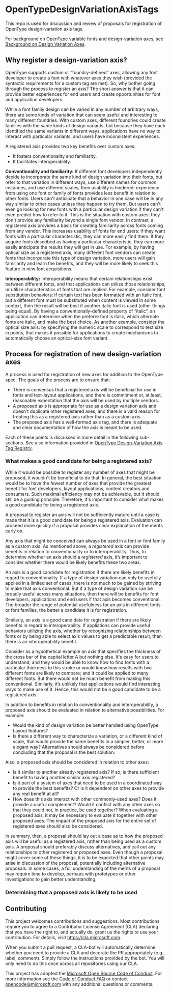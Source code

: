 # OpenTypeDesignVariationAxisTags
This repo is used for discussion and review of proposals for registration of OpenType design-variation axis tags.

For background on OpenType variable fonts and design-variation axes, see [Background on Design Variation Axes](/BackgroundOnAxes.md).

## Why register a design-variation axis?

OpenType supports custom or “foundry-defined” axes, allowing any font developer to create a font with whatever axes they wish (provided the syntactic requirements for a custom tag are met). So, why bother going through the process to register an axis? The short answer is that it can provide better experiences for end users and create opportunities for font and application developers.

While a font family design can be varied in any number of arbitrary ways, there are some kinds of variation that can seem useful and interesting to many different foundries. With custom axes, different foundries could create families with the same kinds of design variants, but because they have each identified the same variants in different ways, applications have no way to interact with particular variants, and users have inconsistent experiences.

A registered axis provides two key benefits over custom axes:
* It fosters conventionality and familiarity.
* It facilitates interoperability.

**Conventionality and familiarity:** If different font developers independently decide to incorporate the same kind of design variation into their fonts, but refer to that variation in different ways, use different names for common instances, and use different scales, then usability is hindered: experience from using one font or family of fonts provides less benefit in relation to other fonts. Users can't anticipate that a behavior in one case will be in any way similar to other cases unless they happen to try them. But users can't even go looking for new fonts with a particular design variation if they can't even predict how to refer to it. This is the situation with custom axes: they don't provide any familiarity beyond a single font vendor. In contrast, a registered axis provides a basis for creating familiarity across fonts coming from any vendor. This increases usability of fonts for end users: if they want fonts with a particular characteristic, they can more easily find them. If they acquire fonts described as having a particular characteristic, they can more easily anticipate the results they will get in use. For example, by having optical size as a registered axis, many different font vendors can create fonts that incorporate this type of design variation, more users will gain familiarity and learn the benefits, and they will be more likely to seek this feature in new font acquisitions.

**Interoperability:** Interoperability means that certain relationships exist between different fonts, and that applications can utilize those relationships, or utilize characteristics of fonts that are implied. For example, consider font substitution behaviors: if certain text has been formatted with an italic font, but a different font must be substituted when content is viewed in some context, then the result will be best if another italic font is used (other things being equal). By having a conventionally-defined property of “italic”, an application can determine when the preferre font is italic, which alternate fonts are italic, and make the best choice. As another example, consider the optical size axis: by specifying the numeric scale to correspond to text size in points, that makes it possible for applications to create mechanisms to automatically choose an optical-size font variant.

## Process for registration of new design-variation axes
A process is used for registration of new axes for addition to the OpenType spec. The goals of the process are to ensure that:
- There is consensus that a registered axis will be beneficial for use in fonts and text-layout applications, and there is commitment or, at least, reasonable expectation that the axis will be used by multiple vendors.
- A proposed axis is appropriate for use as a design variation axis and doesn't duplicate other registered axes, and there is a valid reason for treating this as a registered axis rather than as a custom axis.
- The proposed axis has a well-formed axis tag, and there is adequate and clear documentation of how the axis is meant to be used.

Each of these points is discussed in more detail in the following sub-sections. See also information provided in [OpenType Design-Variation Axis Tag Registry](https://www.microsoft.com/typography/otspec/dvaraxisreg.htm).

### What makes a good candidate for being a registered axis?

While it would be possible to register any number of axes that might be proposed, it wouldn't be beneficial to do that. In general, the best situation would be to have the fewest number of axes that provide the greatest benefit for font developers, layout applications, content creators and consumers. Such maximal efficiency may not be achievable, but it should still be a guiding principle. Therefore, it's important to consider what makes a good candidate for being a registered axis.

A proposal to register an axis will not be sufficiently mature until a case is made that it is a good candidate for being a registered axis. Evaluation can proceed more quickly if a proposal provides clear explanation of the merits early on.

Any axis that might be conceived can always be used in a font or font family as a custom axis. As mentioned above, a _registered_ axis can provide benefits in relation to conventionality or to interoperability. Thus, to determine whether an axis should a _registered_ axis, it’s important to consider whether there would be likely benefits these two areas.

An axis is a good candidate for registration if there are likely benefits in regard to conventionality. If a type of design variation can only be usefully applied in a limited set of cases, there is not much to be gained by striving to make that axis conventional. But if a type of design variation can be broadly useful across many situations, then there will be benefits for font developers, applications and end users if that axis becomes conventional. The broader the range of potential usefulness for an axis in different fonts or font families, the better a candidate it is for registration.

Similarly, an axis is a good candidate for registration if there are likely benefits in regard to interoperability. If appliations can provide useful behaviors utilizing the axis, whether by recognizing relationships between fonts or by being able to select axis values to get a predictable result, then there is an interoperability benefit.

Consider as a hypothetical example an axis that specifies the thickness of the cross bar of the capital letter A but nothing else. It's easy for users to understand, and they would be able to know how to find fonts with a particular thickness to this stroke or would know how results with two different fonts are likely to compare; and it could be applied to many different fonts. But there would not be much benefit from making this conventional. Similarly, it’s unlikely that applications would find interesting ways to make use of it. Hence, this would not be a good candidate to be a registered axis.

In addition to benefits in relation to conventionality and interoperability, a proposed axis should be evaluated in relation to alternative possibilities. For example:
- Would the kind of design variation be better handled using OpenType Layout features?
- Is there a different way to characterize a variation, or a different kind of scale, that would provide the same benefits in a simpler, better, or more elegant way?
Alternatives should always be considered before concluding that the proposal is the best solution.

Also, a proposed axis should be considered in relation to other axes:
- Is it similar to another already-registered axis? If so, is there sufficient benefit to having another similar axis registered?
- Is it part of a system of axes that need to be used in a coordinated way to provide the best benefits? Or is it dependent on other axes to provide any real benefit at all?
- How does this axis interact with other commonly-used axes? Does it provide a useful complement? Would it conflict with any other axes so that they could not, in practice, be used together?
When evaluating a proposed axis, it may be necessary to evaluate it together with other proposed axes. The impact of the proposed axis for the entire set of registered axes should also be considered.

In summary, then, a proposal should lay out a case as to how the proposed axis will be useful as a registered axis, rather than being used as a custom axis. A proposal should preferably discuss alternatives, and call out any relationships to other registered or proposed axes. Even though a proposal might cover some of these things, it is to be expected that other points may arise in discussion of the proposal, potentially including alternative proposals. In some cases, a full understanding of the merits of a proposal may require time to develop, perhaps with prototypes or other investigations to gain better understanding. 

### Determining that a proposed axis is likely to be used

## Contributing

This project welcomes contributions and suggestions. Most contributions require you to
agree to a Contributor License Agreement (CLA) declaring that you have the right to,
and actually do, grant us the rights to use your contribution. For details, visit
https://cla.microsoft.com.

When you submit a pull request, a CLA-bot will automatically determine whether you need
to provide a CLA and decorate the PR appropriately (e.g., label, comment). Simply follow the
instructions provided by the bot. You will only need to do this once across all repositories using our CLA.

This project has adopted the [Microsoft Open Source Code of Conduct](https://opensource.microsoft.com/codeofconduct/).
For more information see the [Code of Conduct FAQ](https://opensource.microsoft.com/codeofconduct/faq/)
or contact [opencode@microsoft.com](mailto:opencode@microsoft.com) with any additional questions or comments.
